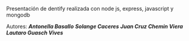 Presentación de dentify realizada con node js, express, javascript y mongodb

Autores: ***Antonella Basallo***
         ***Solange Caceres***
         ***Juan Cruz Chemin Viera***
         ***Lautaro Guasch Vives***
